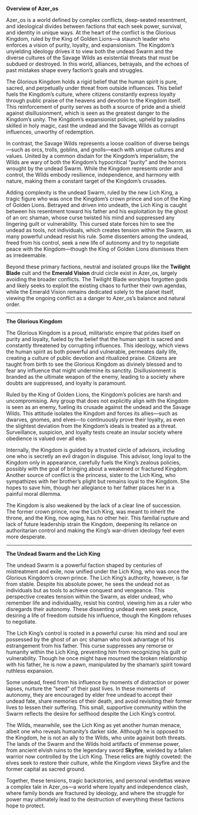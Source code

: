 **Overview of Azer_os**

Azer_os is a world defined by complex conflicts, deep-seated resentment, and ideological divides between factions that each seek power, survival, and identity in unique ways. At the heart of the conflict is the Glorious Kingdom, ruled by the King of Golden Lions—a staunch leader who enforces a vision of purity, loyalty, and expansionism. The Kingdom’s unyielding ideology drives it to view both the undead Swarm and the diverse cultures of the Savage Wilds as existential threats that must be subdued or destroyed. In this world, alliances, betrayals, and the echoes of past mistakes shape every faction’s goals and struggles.

The Glorious Kingdom holds a rigid belief that the human spirit is pure, sacred, and perpetually under threat from outside influences. This belief fuels the Kingdom’s culture, where citizens constantly express loyalty through public praise of the heavens and devotion to the Kingdom itself. This reinforcement of purity serves as both a source of pride and a shield against disillusionment, which is seen as the greatest danger to the Kingdom’s unity. The Kingdom’s expansionist policies, upheld by paladins skilled in holy magic, cast the undead and the Savage Wilds as corrupt influences, unworthy of redemption.

In contrast, the Savage Wilds represents a loose coalition of diverse beings—such as orcs, trolls, goblins, and gnolls—each with unique cultures and values. United by a common disdain for the Kingdom’s imperialism, the Wilds are wary of both the Kingdom’s hypocritical “purity” and the horrors wrought by the undead Swarm. While the Kingdom represents order and control, the Wilds embody resilience, independence, and harmony with nature, making them a constant target of the Kingdom’s crusades.

Adding complexity is the undead Swarm, ruled by the new Lich King, a tragic figure who was once the Kingdom’s crown prince and son of the King of Golden Lions. Betrayed and driven into undeath, the Lich King is caught between his resentment toward his father and his exploitation by the ghost of an orc shaman, whose curse twisted his mind and suppressed any lingering guilt or vulnerability. This cursed state forces him to see the undead as tools, not individuals, which creates tension within the Swarm, as many powerful undead resist his rule. Some dissenters among the undead, freed from his control, seek a new life of autonomy and try to negotiate peace with the Kingdom—though the King of Golden Lions dismisses them as irredeemable.

Beyond these primary factions, neutral and isolated groups like the **Twilight Blade** cult and the **Emerald Vision** druid circle exist in Azer_os, largely avoiding the broader conflicts. The Twilight Blade worships forgotten gods and likely seeks to exploit the existing chaos to further their own agendas, while the Emerald Vision remains dedicated solely to the planet itself, viewing the ongoing conflict as a danger to Azer_os’s balance and natural order.

---

**The Glorious Kingdom**

The Glorious Kingdom is a proud, militaristic empire that prides itself on purity and loyalty, fueled by the belief that the human spirit is sacred and constantly threatened by corrupting influences. This ideology, which views the human spirit as both powerful and vulnerable, permeates daily life, creating a culture of public devotion and ritualized praise. Citizens are taught from birth to see the Glorious Kingdom as divinely blessed and to fear any influence that might undermine its sanctity. Disillusionment is branded as the ultimate weapon of the enemy, leading to a society where doubts are suppressed, and loyalty is paramount.

Ruled by the King of Golden Lions, the Kingdom’s policies are harsh and uncompromising. Any group that does not explicitly align with the Kingdom is seen as an enemy, fueling its crusade against the undead and the Savage Wilds. This attitude isolates the Kingdom and forces its allies—such as dwarves, gnomes, and elves—to continuously prove their loyalty, as even the slightest deviation from the Kingdom’s ideals is treated as a threat. Surveillance, suspicion, and loyalty tests create an insular society where obedience is valued over all else.

Internally, the Kingdom is guided by a trusted circle of advisors, including one who is secretly an evil dragon in disguise. This advisor, long loyal to the Kingdom only in appearance, carefully fuels the King’s zealous policies, possibly with the goal of bringing about a weakened or fractured Kingdom. Another source of conflict is the princess, sister to the Lich King, who sympathizes with her brother’s plight but remains loyal to the Kingdom. She hopes to save him, though her allegiance to her father places her in a painful moral dilemma.

The Kingdom is also weakened by the lack of a clear line of succession. The former crown prince, now the Lich King, was meant to inherit the throne, and the King, now aging, has no other heir. This familial rupture and lack of future leadership strain the Kingdom, deepening its reliance on authoritarian control and making the King’s war-driven ideology feel even more desperate.

---

**The Undead Swarm and the Lich King**

The undead Swarm is a powerful faction shaped by centuries of mistreatment and exile, now unified under the Lich King, who was once the Glorious Kingdom’s crown prince. The Lich King’s authority, however, is far from stable. Despite his absolute power, he sees the undead not as individuals but as tools to achieve conquest and vengeance. This perspective creates tension within the Swarm, as elder undead, who remember life and individuality, resist his control, viewing him as a ruler who disregards their autonomy. These dissenting undead even seek peace, desiring a life of freedom outside his influence, though the Kingdom refuses to negotiate.

The Lich King’s control is rooted in a powerful curse: his mind and soul are possessed by the ghost of an orc shaman who took advantage of his estrangement from his father. This curse suppresses any remorse or humanity within the Lich King, preventing him from recognizing his guilt or vulnerability. Though he once might have mourned the broken relationship with his father, he is now a pawn, manipulated by the shaman’s spirit toward ruthless expansion.

Some undead, freed from his influence by moments of distraction or power lapses, nurture the “seed” of their past lives. In these moments of autonomy, they are encouraged by elder free undead to accept their undead fate, share memories of their death, and avoid revisiting their former lives to lessen their suffering. This small, supportive community within the Swarm reflects the desire for selfhood despite the Lich King’s control.

The Wilds, meanwhile, see the Lich King as yet another human menace, albeit one who reveals humanity’s darker side. Although he is opposed to the Kingdom, he is not an ally to the Wilds, who unite against both threats. The lands of the Swarm and the Wilds hold artifacts of immense power, from ancient elvish ruins to the legendary sword **Skyfire**, wielded by a fallen warrior now controlled by the Lich King. These relics are highly coveted: the elves seek to restore their culture, while the Kingdom views Skyfire and the former capital as sacred ground.

Together, these tensions, tragic backstories, and personal vendettas weave a complex tale in Azer_os—a world where loyalty and independence clash, where family bonds are fractured by ideology, and where the struggle for power may ultimately lead to the destruction of everything these factions hope to protect.